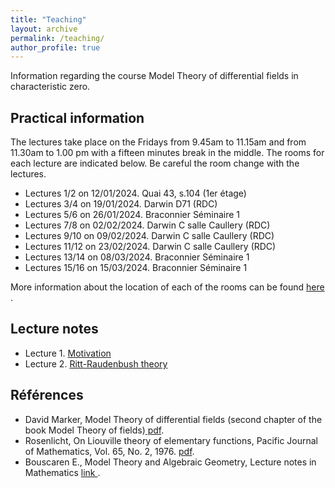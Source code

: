 ```yaml
---
title: "Teaching"
layout: archive
permalink: /teaching/
author_profile: true
---
```


  
Information regarding the course Model Theory of differential fields in characteristic zero. 


## Practical information

The lectures take place on the Fridays from 9.45am to 11.15am and from 11.30am to 1.00 pm with a fifteen minutes break in the middle. The rooms for each lecture are indicated below. Be careful the room change with the lectures.
 
* Lectures 1/2 on 12/01/2024. Quai 43, s.104 (1er étage) 
* Lectures 3/4 on 19/01/2024. Darwin D71 (RDC) 
* Lectures 5/6  on 26/01/2024.  Braconnier Séminaire 1
* Lectures 7/8  on 02/02/2024.  Darwin C salle Caullery (RDC)
* Lectures 9/10  on 09/02/2024. Darwin C salle Caullery (RDC)
* Lectures 11/12  on 23/02/2024. Darwin C salle Caullery (RDC)
* Lectures 13/14  on 08/03/2024.  Braconnier Séminaire 1
* Lectures 15/16  on 15/03/2024.  Braconnier Séminaire 1

More information about the location of each of the rooms can be found <a href="https://www.univ-lyon1.fr/campus/plan-des-campus/campus-lyontech-la-doua
"> here </a>.


## Lecture notes

* Lecture 1. [Motivation](\assets/pdf/introduction.pdf)
* Lecture 2. [Ritt-Raudenbush theory](\assets/pdf/Ritt-theory.pdf)

## Références 
* David Marker, Model Theory of differential fields (second chapter of the book Model Theory of fields)[ pdf](\assets/pdf/Marker.pdf).
* Rosenlicht, On Liouville theory of elementary functions,  Pacific Journal of Mathematics, Vol. 65, No. 2, 1976. [pdf](\assets/pdf/Rosenlicht.pdf).
* Bouscaren E., Model Theory and Algebraic Geometry, Lecture notes in Mathematics <a href="https://link.springer.com/book/10.1007/978-3-540-68521-0"> link </a>.






